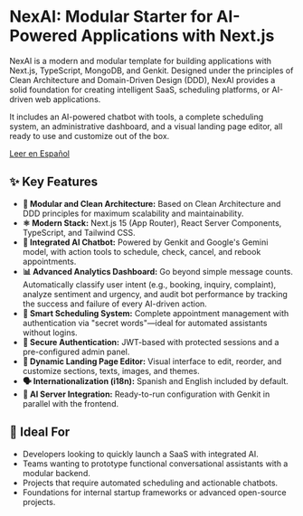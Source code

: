 # NexAI: Modular Starter for AI-Powered Applications with Next.js

NexAI is a modern and modular template for building applications with Next.js, TypeScript, MongoDB, and Genkit. Designed under the principles of Clean Architecture and Domain-Driven Design (DDD), NexAI provides a solid foundation for creating intelligent SaaS, scheduling platforms, or AI-driven web applications.

It includes an AI-powered chatbot with tools, a complete scheduling system, an administrative dashboard, and a visual landing page editor, all ready to use and customize out of the box.

[Leer en Español](./README.es.md)

## ✨ Key Features

- **🧩 Modular and Clean Architecture:** Based on Clean Architecture and DDD principles for maximum scalability and maintainability.
- **⚛️ Modern Stack:** Next.js 15 (App Router), React Server Components, TypeScript, and Tailwind CSS.
- **🤖 Integrated AI Chatbot:** Powered by Genkit and Google's Gemini model, with action tools to schedule, check, cancel, and rebook appointments.
- **📊 Advanced Analytics Dashboard:** Go beyond simple message counts. Automatically classify user intent (e.g., booking, inquiry, complaint), analyze sentiment and urgency, and audit bot performance by tracking the success and failure of every AI-driven action.
- **📅 Smart Scheduling System:** Complete appointment management with authentication via "secret words"—ideal for automated assistants without logins.
- **🔐 Secure Authentication:** JWT-based with protected sessions and a pre-configured admin panel.
- **🧱 Dynamic Landing Page Editor:** Visual interface to edit, reorder, and customize sections, texts, images, and themes.
- **🗣️ Internationalization (i18n):** Spanish and English included by default.
- **💬 AI Server Integration:** Ready-to-run configuration with Genkit in parallel with the frontend.

## 🚀 Ideal For

- Developers looking to quickly launch a SaaS with integrated AI.
- Teams wanting to prototype functional conversational assistants with a modular backend.
- Projects that require automated scheduling and actionable chatbots.
- Foundations for internal startup frameworks or advanced open-source projects.
